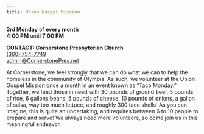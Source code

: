 ```yaml
---
title: Union Gospel Mission
---
```



**3rd Monday** of **every month**\
**4:00 PM** until **7:00 PM**

**CONTACT: Cornerstone Presbyterian Church**\
[(360) 754-7749](tel:360-754-7749)\
[admin@CornerstonePres.net](mailto:admin@cornerstonepres.net)

At Cornerstone, we feel strongly that we can do what we can to help the homeless in the community of Olympia. As such, we volunteer at the Union Gospel Mission once a month in an event known as “Taco Monday.” Together, we feed those in need with 30 pounds of ground beef, 5 pounds of rice, 6 gallons beans, 5 pounds of cheese, 10 pounds of onions, a gallon of salsa, way too much lettuce, and roughly 300 taco shells! As you can imagine, this is quite an undertaking, and requires between 6 to 10 people to prepare and serve! We always need more volunteers, so come join us in this meaningful endeavor.